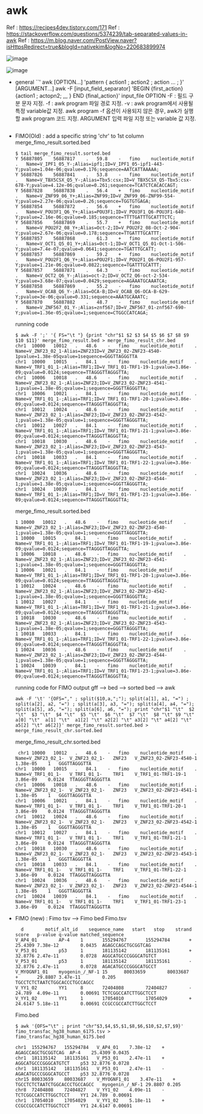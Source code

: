 # awk
Ref : https://recipes4dev.tistory.com/171
Ref : https://stackoverflow.com/questions/5374239/tab-separated-values-in-awk
Ref : https://m.blog.naver.com/PostView.naver?isHttpsRedirect=true&blogId=nativekim&logNo=220683899974

![image](https://user-images.githubusercontent.com/48517782/141683663-1dd3afc8-2631-4715-8b3a-99d1be3ec6f9.png)  

![image](https://user-images.githubusercontent.com/48517782/141683666-641e4467-5aa0-4a6c-8161-ef667e408c06.png)  

- general
  ``'
  awk [OPTION...] 'pattern { action1 ; action2 ; action ... ; }' [ARGUMENT...]
  awk -F [input_field_separator] 'BEGIN {first_action} {action1 ; actopn2; ,,, } END {final_action}' input_file
  OPTION
    -F        : 필드 구분 문자 지정.
    -f        : awk program 파일 경로 지정.
    -v        : awk program에서 사용될 특정 variable값 지정.
  awk program
    -f 옵션이 사용되지 않은 경우, awk가 실행할 awk program 코드 지정.
  ARGUMENT
    입력 파일 지정 또는 variable 값 지정.


  
  
  ```
- FIMO(Old) : add a specific string 'chr' to 1st column  
  merge_fimo_result.sorted.bed  
  ```
  $ tail merge_fimo_result.sorted.bed
  Y	56887805	56887817	.	59.8	-	fimo	nucleotide_motif	.	Name=V_IPF1_05_Y-;Alias=ipf1;ID=V_IPF1_05-ipf1-443-Y;pvalue=1.04e-06;qvalue=0.176;sequence=AATCATTAAAAA;
  Y	56887826	56887841	.	53.8	-	fimo	nucleotide_motif	.	Name=V_TBX5CSX_Q5_Y-;Alias=Tbx5:csx;ID=V_TBX5CSX_Q5-Tbx5:csx-678-Y;pvalue=4.12e-06;qvalue=0.261;sequence=TCATCTCACACCAGT;
  Y	56887828	56887838	.	56.4	+	fimo	nucleotide_motif	.	Name=V_ZNF99_06_Y+;Alias=ZNF99;ID=V_ZNF99_06-ZNF99-554-Y;pvalue=2.27e-06;qvalue=0.26;sequence=TGGTGTGAGA;
  Y	56887854	56887872	.	56.6	+	fimo	nucleotide_motif	.	Name=V_POU3F1_Q6_Y+;Alias=POU3F1;ID=V_POU3F1_Q6-POU3F1-640-Y;pvalue=2.16e-06;qvalue=0.185;sequence=TTTTGATTTGCATTTCTC;
  Y	56887856	56887869	.	55.7	+	fimo	nucleotide_motif	.	Name=V_POU2F2_08_Y+;Alias=Oct-2;ID=V_POU2F2_08-Oct-2-904-Y;pvalue=2.67e-06;qvalue=0.178;sequence=TTGATTTGCATTT;
  Y	56887857	56887868	.	61.3	+	fimo	nucleotide_motif	.	Name=V_OCT1_Q5_01_Y+;Alias=Oct-1;ID=V_OCT1_Q5_01-Oct-1-506-Y;pvalue=7.4e-07;qvalue=0.0641;sequence=TGATTTGCATT;
  Y	56887857	56887869	.	59.2	+	fimo	nucleotide_motif	.	Name=V_POU2F1_Q6_Y+;Alias=POU2F1;ID=V_POU2F1_Q6-POU2F1-957-Y;pvalue=1.21e-06;qvalue=0.0822;sequence=TGATTTGCATTT;
  Y	56887857	56887871	.	64.3	-	fimo	nucleotide_motif	.	Name=V_OCT2_Q6_Y-;Alias=oct-2;ID=V_OCT2_Q6-oct-2-534-Y;pvalue=3.68e-07;qvalue=0.0429;sequence=AGAAATGCAAATCA;
  Y	56887858	56887869	.	55.2	-	fimo	nucleotide_motif	.	Name=V_OCAB_Q6_Y-;Alias=OCA-B;ID=V_OCAB_Q6-OCA-B-629-Y;pvalue=3e-06;qvalue=0.331;sequence=AAATGCAAATC;
  Y	56887870	56887882	.	48.7	-	fimo	nucleotide_motif	.	Name=V_ZNF567_01_Y-;Alias=znf567;ID=V_ZNF567_01-znf567-690-Y;pvalue=1.36e-05;qvalue=1;sequence=CTGGCCATCAGA;
  ```
  
  running code
  ```
  $ awk -F ';' '{ FS="\t "} {print "chr"$1 $2 $3 $4 $5 $6 $7 $8 $9 $10 $11}' merge_fimo_result.bed > merge_fimo_result_chr.bed
  chr1	10000	10012	.	48.6	-	fimo	nucleotide_motif	.	Name=V_ZNF23_02_1-Alias=ZNF23ID=V_ZNF23_02-ZNF23-4540-1pvalue=1.38e-05qvalue=1sequence=GGGTTAGGGTTA
  chr1	10000	10015	.	84.1	-	fimo	nucleotide_motif	.	Name=V_TRF1_01_1-;Alias=TRF1;ID=V_TRF1_01-TRF1-19-1;pvalue=3.86e-09;qvalue=0.0124;sequence=TTAGGGTTAGGGTTA;
  chr1	10006	10018	.	48.6	-	fimo	nucleotide_motif	.	Name=V_ZNF23_02_1-;Alias=ZNF23;ID=V_ZNF23_02-ZNF23-4541-1;pvalue=1.38e-05;qvalue=1;sequence=GGGTTAGGGTTA;
  chr1	10006	10021	.	84.1	-	fimo	nucleotide_motif	.	Name=V_TRF1_01_1-;Alias=TRF1;ID=V_TRF1_01-TRF1-20-1;pvalue=3.86e-09;qvalue=0.0124;sequence=TTAGGGTTAGGGTTA;
  chr1	10012	10024	.	48.6	-	fimo	nucleotide_motif	.	Name=V_ZNF23_02_1-;Alias=ZNF23;ID=V_ZNF23_02-ZNF23-4542-1;pvalue=1.38e-05;qvalue=1;sequence=GGGTTAGGGTTA;
  chr1	10012	10027	.	84.1	-	fimo	nucleotide_motif	.	Name=V_TRF1_01_1-;Alias=TRF1;ID=V_TRF1_01-TRF1-21-1;pvalue=3.86e-09;qvalue=0.0124;sequence=TTAGGGTTAGGGTTA;
  chr1	10018	10030	.	48.6	-	fimo	nucleotide_motif	.	Name=V_ZNF23_02_1-;Alias=ZNF23;ID=V_ZNF23_02-ZNF23-4543-1;pvalue=1.38e-05;qvalue=1;sequence=GGGTTAGGGTTA;
  chr1	10018	10033	.	84.1	-	fimo	nucleotide_motif	.	Name=V_TRF1_01_1-;Alias=TRF1;ID=V_TRF1_01-TRF1-22-1;pvalue=3.86e-09;qvalue=0.0124;sequence=TTAGGGTTAGGGTTA;
  chr1	10024	10036	.	48.6	-	fimo	nucleotide_motif	.	Name=V_ZNF23_02_1-;Alias=ZNF23;ID=V_ZNF23_02-ZNF23-4544-1;pvalue=1.38e-05;qvalue=1;sequence=GGGTTAGGGTTA;
  chr1	10024	10039	.	84.1	-	fimo	nucleotide_motif	.	Name=V_TRF1_01_1-;Alias=TRF1;ID=V_TRF1_01-TRF1-23-1;pvalue=3.86e-09;qvalue=0.0124;sequence=TTAGGGTTAGGGTTA;
  ```

  merge_fimo_result.sorted.bed
  ```
  1	10000	10012	.	48.6	-	fimo	nucleotide_motif	.	Name=V_ZNF23_02_1-;Alias=ZNF23;ID=V_ZNF23_02-ZNF23-4540-1;pvalue=1.38e-05;qvalue=1;sequence=GGGTTAGGGTTA;
  1	10000	10015	.	84.1	-	fimo	nucleotide_motif	.	Name=V_TRF1_01_1-;Alias=TRF1;ID=V_TRF1_01-TRF1-19-1;pvalue=3.86e-09;qvalue=0.0124;sequence=TTAGGGTTAGGGTTA;
  1	10006	10018	.	48.6	-	fimo	nucleotide_motif	.	Name=V_ZNF23_02_1-;Alias=ZNF23;ID=V_ZNF23_02-ZNF23-4541-1;pvalue=1.38e-05;qvalue=1;sequence=GGGTTAGGGTTA;
  1	10006	10021	.	84.1	-	fimo	nucleotide_motif	.	Name=V_TRF1_01_1-;Alias=TRF1;ID=V_TRF1_01-TRF1-20-1;pvalue=3.86e-09;qvalue=0.0124;sequence=TTAGGGTTAGGGTTA;
  1	10012	10024	.	48.6	-	fimo	nucleotide_motif	.	Name=V_ZNF23_02_1-;Alias=ZNF23;ID=V_ZNF23_02-ZNF23-4542-1;pvalue=1.38e-05;qvalue=1;sequence=GGGTTAGGGTTA;
  1	10012	10027	.	84.1	-	fimo	nucleotide_motif	.	Name=V_TRF1_01_1-;Alias=TRF1;ID=V_TRF1_01-TRF1-21-1;pvalue=3.86e-09;qvalue=0.0124;sequence=TTAGGGTTAGGGTTA;
  1	10018	10030	.	48.6	-	fimo	nucleotide_motif	.	Name=V_ZNF23_02_1-;Alias=ZNF23;ID=V_ZNF23_02-ZNF23-4543-1;pvalue=1.38e-05;qvalue=1;sequence=GGGTTAGGGTTA;
  1	10018	10033	.	84.1	-	fimo	nucleotide_motif	.	Name=V_TRF1_01_1-;Alias=TRF1;ID=V_TRF1_01-TRF1-22-1;pvalue=3.86e-09;qvalue=0.0124;sequence=TTAGGGTTAGGGTTA;
  1	10024	10036	.	48.6	-	fimo	nucleotide_motif	.	Name=V_ZNF23_02_1-;Alias=ZNF23;ID=V_ZNF23_02-ZNF23-4544-1;pvalue=1.38e-05;qvalue=1;sequence=GGGTTAGGGTTA;
  1	10024	10039	.	84.1	-	fimo	nucleotide_motif	.	Name=V_TRF1_01_1-;Alias=TRF1;ID=V_TRF1_01-TRF1-23-1;pvalue=3.86e-09;qvalue=0.0124;sequence=TTAGGGTTAGGGTTA;
  ```
  
  
  running code for FIMO output gff --> bed --> sorted bed --> awk
  ```
  awk -F '\t' '{OFS="," ; split($10,a,";"); split(a[1], a1, "=") ; split(a[2], a2, "=") ; split(a[3], a3, "="); split(a[4], a4, "="); split(a[5], a5, "="); split(a[6], a6, "="); print "chr"$1 "\t"  $2 "\t"  $3 "\t"  $4 "\t"  $5 "\t"  $6 "\t"  $7 "\t"  $8 "\t" $9 "\t"  a[0] "\t"  a[1] "\t"  a1[2] "\t" a2[2] "\t" a3[2] "\t" a4[2] "\t" a5[2] "\t" a6[2]}' merge_fimo_result.sorted.bed > merge_fimo_result_chr.sorted.bed
  ```
  merge_fimo_result_chr.sorted.bed
  ```
   chr1	10000	10012	.	48.6	-	fimo	nucleotide_motif	.		Name=V_ZNF23_02_1-	V_ZNF23_02_1-	ZNF23	V_ZNF23_02-ZNF23-4540-1	1.38e-05	1	GGGTTAGGGTTA
  chr1	10000	10015	.	84.1	-	fimo	nucleotide_motif	.		Name=V_TRF1_01_1-	V_TRF1_01_1-	TRF1	V_TRF1_01-TRF1-19-1	3.86e-09	0.0124	TTAGGGTTAGGGTTA
  chr1	10006	10018	.	48.6	-	fimo	nucleotide_motif	.		Name=V_ZNF23_02_1-	V_ZNF23_02_1-	ZNF23	V_ZNF23_02-ZNF23-4541-1	1.38e-05	1	GGGTTAGGGTTA
  chr1	10006	10021	.	84.1	-	fimo	nucleotide_motif	.		Name=V_TRF1_01_1-	V_TRF1_01_1-	TRF1	V_TRF1_01-TRF1-20-1	3.86e-09	0.0124	TTAGGGTTAGGGTTA
  chr1	10012	10024	.	48.6	-	fimo	nucleotide_motif	.		Name=V_ZNF23_02_1-	V_ZNF23_02_1-	ZNF23	V_ZNF23_02-ZNF23-4542-1	1.38e-05	1	GGGTTAGGGTTA
  chr1	10012	10027	.	84.1	-	fimo	nucleotide_motif	.		Name=V_TRF1_01_1-	V_TRF1_01_1-	TRF1	V_TRF1_01-TRF1-21-1	3.86e-09	0.0124	TTAGGGTTAGGGTTA
  chr1	10018	10030	.	48.6	-	fimo	nucleotide_motif	.		Name=V_ZNF23_02_1-	V_ZNF23_02_1-	ZNF23	V_ZNF23_02-ZNF23-4543-1	1.38e-05	1	GGGTTAGGGTTA
  chr1	10018	10033	.	84.1	-	fimo	nucleotide_motif	.		Name=V_TRF1_01_1-	V_TRF1_01_1-	TRF1	V_TRF1_01-TRF1-22-1	3.86e-09	0.0124	TTAGGGTTAGGGTTA
  chr1	10024	10036	.	48.6	-	fimo	nucleotide_motif	.		Name=V_ZNF23_02_1-	V_ZNF23_02_1-	ZNF23	V_ZNF23_02-ZNF23-4544-1	1.38e-05	1	GGGTTAGGGTTA
  chr1	10024	10039	.	84.1	-	fimo	nucleotide_motif	.		Name=V_TRF1_01_1-	V_TRF1_01_1-	TRF1	V_TRF1_01-TRF1-23-1	3.86e-09	0.0124	TTAGGGTTAGGGTTA
  ```
- FIMO (new) :   Fimo tsv --> Fimo bed
  Fimo.tsv
  ```
    d        motif_alt_id    sequence_name   start   stop    strand  score   p-value q-value matched_sequence
  V_AP4_01        AP-4    1       155294767       155294784       +       25.4309 7.38e-12        0.0435  AGAGCCAGCTGCGGTCAG
  V_P53_01        p53     1       181135142       181135161       +       32.8776 2.47e-11        0.0728  AGGCATGCCCGGGCATGTCT
  V_P53_01        p53     1       181135142       181135161       -       32.8776 2.47e-11        0.0728  AGACATGCCCGGGCATGCCT
  V_MYOGNF1_01    myogenin_/_NF-1 15      80033659        80033687        +       29.8807 3.47e-11        0.205   TGCCTCTCTAATCTGGCACCCTGCCAGCC
  V_YY1_02        YY1     8       72404808        72404827        -       24.789  4.09e-11        0.00691 TCTCGGCCATCTTGGCTCCT
  V_YY1_02        YY1     1       17054010        17054029        +       24.6147 5.18e-11        0.00691 CCGCCGCCATCTTGGCTCCT
  ```
  
  Fimo.bed
  ```
  $ awk '{OFS="\t" ; print "chr"$3,$4,$5,$1,$8,$6,$10,$2,$7,$9}' fimo_transfac_hg38_human_6175.tsv > fimo_transfac_hg38_human_6175.bed
  
  chr1	155294767	155294784	V_AP4_01	7.38e-12	+	AGAGCCAGCTGCGGTCAG	AP-4	25.4309	0.0435
  chr1	181135142	181135161	V_P53_01	2.47e-11	+	AGGCATGCCCGGGCATGTCT	p53	32.8776	0.0728
  chr1	181135142	181135161	V_P53_01	2.47e-11	-	AGACATGCCCGGGCATGCCT	p53	32.8776	0.0728
  chr15	80033659	80033687	V_MYOGNF1_01	3.47e-11	+	TGCCTCTCTAATCTGGCACCCTGCCAGCC	myogenin_/_NF-1	29.8807	0.205
  chr8	72404808	72404827	V_YY1_02	4.09e-11	-	TCTCGGCCATCTTGGCTCCT	YY1	24.789	0.00691
  chr1	17054010	17054029	V_YY1_02	5.18e-11	+	CCGCCGCCATCTTGGCTCCT	YY1	24.6147	0.00691

  ```
